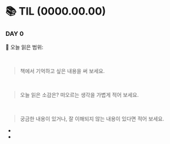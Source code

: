 # :books: TIL (0000.00.00)

### DAY 0
🔖 오늘 읽은 범위: 

<br>

> 책에서 기억하고 싶은 내용을 써 보세요.


<br>

> 오늘 읽은 소감은? 떠오르는 생각을 가볍게 적어 보세요.


<br>

> 궁금한 내용이 있거나, 잘 이해되지 않는 내용이 있다면 적어 보세요.
- 
- 